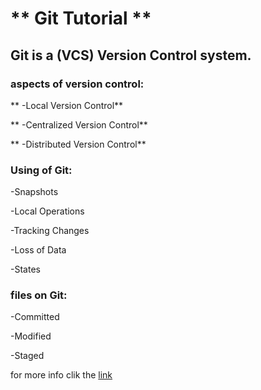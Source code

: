 
# ** Git Tutorial ** #

## Git is a (VCS) Version Control system.

### aspects of version control:

** -Local Version Control**

** -Centralized Version Control**

** -Distributed Version Control**

### Using of Git: 

-Snapshots

-Local Operations

-Tracking Changes

-Loss of Data

-States

### files on Git:

-Committed

-Modified

-Staged

for more info clik the [link](https://blog.udemy.com/git-tutorial-a-comprehensive-guide/)
